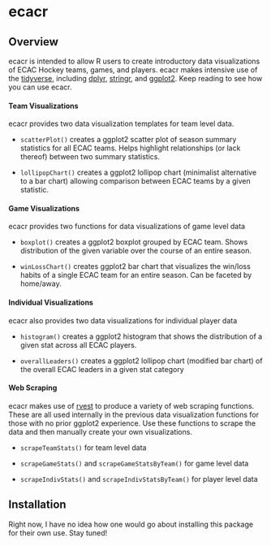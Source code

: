
# ecacr

## Overview

ecacr is intended to allow R users to create introductory data
visualizations of ECAC Hockey teams, games, and players. ecacr makes
intensive use of the
[tidyverse](https://www.tidyverse.org/ "Tidyverse Homepage"), including
[dplyr](https://dplyr.tidyverse.org/ "Dplyr Homepage"),
[stringr](https://stringr.tidyverse.org/ "Stringr Homepage"), and
[ggplot2](https://ggplot2.tidyverse.org/ "ggplot2 Homepage"). Keep
reading to see how you can use ecacr.

#### Team Visualizations

ecacr provides two data visualization templates for team level data.

-   `scatterPlot()` creates a ggplot2 scatter plot of season summary
    statistics for all ECAC teams. Helps highlight relationships (or
    lack thereof) between two summary statistics.

-   `lollipopChart()` creates a ggplot2 lollipop chart (minimalist
    alternative to a bar chart) allowing comparison between ECAC teams
    by a given statistic.

#### Game Visualizations

ecacr provides two functions for data visualizations of game level data

-   `boxplot()` creates a ggplot2 boxplot grouped by ECAC team. Shows
    distribution of the given variable over the course of an entire
    season.

-   `winLossChart()` creates ggplot2 bar chart that visualizes the
    win/loss habits of a single ECAC team for an entire season. Can be
    faceted by home/away.

#### Individual Visualizations

ecacr also provides two data visualizations for individual player data

-   `histogram()` creates a ggplot2 histogram that shows the
    distribution of a given stat across all ECAC players.

-   `overallLeaders()` creates a ggplot2 lollipop chart (modified bar
    chart) of the overall ECAC leaders in a given stat category

#### Web Scraping

ecacr makes use of
[rvest](https://rvest.tidyverse.org/ "Rvest Homepage") to produce a
variety of web scraping functions. These are all used internally in the
previous data visualization functions for those with no prior ggplot2
experience. Use these functions to scrape the data and then manually
create your own visualizations.

-   `scrapeTeamStats()` for team level data

-   `scrapeGameStats()` and `scrapeGameStatsByTeam()` for game level
    data

-   `scrapeIndivStats()` and `scrapeIndivStatsByTeam()` for player level
    data

## Installation

Right now, I have no idea how one would go about installing this package
for their own use. Stay tuned!
